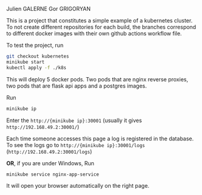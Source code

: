 Julien GALERNE
Gor GRIGORYAN

This is a project that constitutes a simple example of a kubernetes cluster. To not create different repositories for each build, the branches correspond to different docker images with their own github actions workflow file.

To test the project, run

```bash
git checkout kubernetes
minikube start
kubectl apply -f ./k8s
```

This will deploy 5 docker pods. Two pods that are nginx reverse proxies, two pods that are flask api apps and a postgres images.

Run

```bash
minikube ip
```

Enter the `http://{minikube ip}:30001` (usually it gives `http://192.168.49.2:30001/`)

Each time someone accesses this page a log is registered in the database. To see the logs go to `http://{minikube ip}:30001/logs` (`http://192.168.49.2:30001/logs`)

**OR**, if you are under Windows, Run
```bash
minikube service nginx-app-service
```

It will open your browser automatically on the right page.
